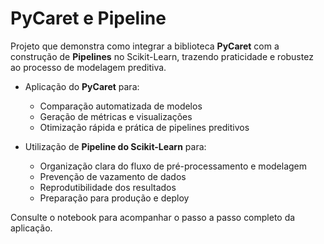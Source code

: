 # PyCaret e Pipeline  

Projeto que demonstra como integrar a biblioteca **PyCaret** com a construção de **Pipelines** no Scikit-Learn, trazendo praticidade e robustez ao processo de modelagem preditiva.  

- Aplicação do **PyCaret** para:  
  - Comparação automatizada de modelos  
  - Geração de métricas e visualizações  
  - Otimização rápida e prática de pipelines preditivos  

- Utilização de **Pipeline do Scikit-Learn** para:  
  - Organização clara do fluxo de pré-processamento e modelagem  
  - Prevenção de vazamento de dados  
  - Reprodutibilidade dos resultados  
  - Preparação para produção e deploy  

Consulte o notebook para acompanhar o passo a passo completo da aplicação.  
